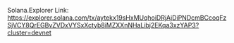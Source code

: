Solana.Explorer Link: https://explorer.solana.com/tx/aytekx19sHxMUqhoiDRjAjDiPNDcmBCcoqFzSjVCY8QrEGBvZVDxVYSxXctyb8iMZXXnNHaLibj2EKqa3xzYAP3?cluster=devnet
